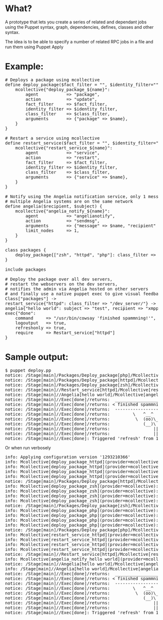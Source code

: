 What?
=====

A prototype that lets you create a series of related and dependant jobs using the Puppet syntax, graph, dependencies, defines, classes and other syntax.

The idea is to be able to specify a number of related RPC jobs in a file and run them using Puppet Apply

Example:
========

<pre>
# Deploys a package using mcollective
define deploy_package($fact_filter = "", $identity_filter="", $fact_filter="", $class_filter="") {
    mcollective{"deploy_package_${name}":
        agent           => "package",
        action          => "update",
        fact_filter     => $fact_filter,
        identity_filter => $identity_filter,
        class_filter    => $class_filter,
        arguments       => {"package" => $name},
    }
}

# Restart a service using mcollective
define restart_service($fact_filter = "", $identity_filter="", $fact_filter="", $class_filter="") {
    mcollective{"restart_service_${name}":
        agent           => "service",
        action          => "restart",
        fact_filter     => $fact_filter,
        identity_filter => $identity_filter,
        class_filter    => $class_filter,
        arguments       => {"service" => $name},
    }
}

# Notify using the Angelia notification service, only 1 message get sent when
# multiple Angelia systems are on the same network
define angelia($recipient, $subject) {
    mcollective{"angelia_notify_${name}":
        agent           => "angelianotify",
        action          => "sendmsg",
        arguments       => {"message" => $name, "recipient" => $recipient, "subject" => $subject},
        limit_nodes     => 1,
    }
}

class packages {
    deploy_package{["zsh", "httpd", "php"]: class_filter => "/dev_server/"}
}

include packages

# Deploy the package over all dev servers,
# restart the webservers on the dev servers,
# notifies the admin via Angelia hosted on other servers
# and finally use a native puppet exec to give visual feedback
Class["packages"] ->
restart_service{"httpd": class_filter => "/dev_server/"} ->
angelia{"hello world": subject => "test", recipient => "xmpp://ripienaar@jabber.org"}  ~>
exec{"done":
    command     => "/usr/bin/cowsay 'finished spammning!'",
    logoutput   => true,
    refreshonly => true,
    require     => Restart_service["httpd"]
}
</pre>


Sample output:
==============

<pre>
$ puppet deploy.pp
notice: /Stage[main]/Packages/Deploy_package[php]/Mcollective[deploy_package_php]/ensure: created
notice: /Stage[main]/Packages/Deploy_package[httpd]/Mcollective[deploy_package_httpd]/ensure: created
notice: /Stage[main]/Packages/Deploy_package[zsh]/Mcollective[deploy_package_zsh]/ensure: created
notice: /Stage[main]//Restart_service[httpd]/Mcollective[restart_service_httpd]/ensure: created
notice: /Stage[main]//Angelia[hello world]/Mcollective[angelia_notify_hello world]/ensure: created
notice: /Stage[main]//Exec[done]/returns:  _____________________
notice: /Stage[main]//Exec[done]/returns: &lt; finished spammning! &gt;
notice: /Stage[main]//Exec[done]/returns:  ---------------------
notice: /Stage[main]//Exec[done]/returns:         \   ^__^
notice: /Stage[main]//Exec[done]/returns:          \  (oo)\_______
notice: /Stage[main]//Exec[done]/returns:             (__)\       )\/\
notice: /Stage[main]//Exec[done]/returns:                 ||----w |
notice: /Stage[main]//Exec[done]/returns:                 ||     ||
notice: /Stage[main]//Exec[done]: Triggered 'refresh' from 1 events
</pre>

Or when run verbosely

<pre>
info: Applying configuration version '1293210366'
info: Mcollective[deploy_package_httpd](provider=mcollective): Result from dev1.domain1.net: OK
info: Mcollective[deploy_package_httpd](provider=mcollective): Result from dev1.domain2.net: OK
info: Mcollective[deploy_package_httpd](provider=mcollective): Result from dev2.domain1.net: OK
info: Mcollective[deploy_package_httpd](provider=mcollective): Result from dev3.domain1.net: OK
notice: /Stage[main]/Packages/Deploy_package[httpd]/Mcollective[deploy_package_httpd]/ensure: created
info: Mcollective[deploy_package_zsh](provider=mcollective): Result from dev2.domain1.net: OK
info: Mcollective[deploy_package_zsh](provider=mcollective): Result from dev1.domain2.net: OK
info: Mcollective[deploy_package_zsh](provider=mcollective): Result from dev1.domain1.net: OK
info: Mcollective[deploy_package_zsh](provider=mcollective): Result from dev3.domain1.net: OK
notice: /Stage[main]/Packages/Deploy_package[zsh]/Mcollective[deploy_package_zsh]/ensure: created
info: Mcollective[deploy_package_php](provider=mcollective): Result from dev2.domain1.net: OK
info: Mcollective[deploy_package_php](provider=mcollective): Result from dev1.domain2.net: OK
info: Mcollective[deploy_package_php](provider=mcollective): Result from dev1.domain1.net: OK
info: Mcollective[deploy_package_php](provider=mcollective): Result from dev3.domain1.net: OK
notice: /Stage[main]/Packages/Deploy_package[php]/Mcollective[deploy_package_php]/ensure: created
info: Mcollective[restart_service_httpd](provider=mcollective): Result from dev2.domain1.net: OK
info: Mcollective[restart_service_httpd](provider=mcollective): Result from dev1.domain1.net: OK
info: Mcollective[restart_service_httpd](provider=mcollective): Result from dev3.domain1.net: OK
info: Mcollective[restart_service_httpd](provider=mcollective): Result from dev1.domain2.net: OK
notice: /Stage[main]//Restart_service[httpd]/Mcollective[restart_service_httpd]/ensure: created
info: Mcollective[angelia_notify_hello world](provider=mcollective): Result from monitor1.domain1.net: OK
notice: /Stage[main]//Angelia[hello world]/Mcollective[angelia_notify_hello world]/ensure: created
info: /Stage[main]//Angelia[hello world]/Mcollective[angelia_notify_hello world]: Scheduling refresh of Exec[done]
notice: /Stage[main]//Exec[done]/returns:  _____________________
notice: /Stage[main]//Exec[done]/returns: &lt; finished spammning! &gt;
notice: /Stage[main]//Exec[done]/returns:  ---------------------
notice: /Stage[main]//Exec[done]/returns:         \   ^__^
notice: /Stage[main]//Exec[done]/returns:          \  (oo)\_______
notice: /Stage[main]//Exec[done]/returns:             (__)\       )\/\
notice: /Stage[main]//Exec[done]/returns:                 ||----w |
notice: /Stage[main]//Exec[done]/returns:                 ||     ||
notice: /Stage[main]//Exec[done]: Triggered 'refresh' from 1 events
